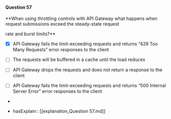 #### Question  57

**When using throttling controls with API Gateway what happens when request submissions exceed the steady-state request

rate and burst limits?**

- [x] API Gateway fails the limit-exceeding requests and returns “429 Too Many Requests” error responses to the client

- [ ] The requests will be buffered in a cache until the load reduces

- [ ] API Gateway drops the requests and does not return a response to the client

- [ ] API Gateway fails the limit-exceeding requests and returns “500 Internal Server Error” error responses to the client

*

- hasExplain:: [[explanation_Question  57.md]]
